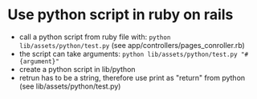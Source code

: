 # Use python script in ruby on rails

* call a python script from ruby file with: `python lib/assets/python/test.py` (see app/controllers/pages_conroller.rb)
* the script can take arguments: `python lib/assets/python/test.py "#{argument}"`
* create a python script in lib/python
* retrun has to be a string, therefore use print as "return" from python (see lib/assets/python/test.py)
